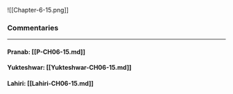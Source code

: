 ![[Chapter-6-15.png]]

### Commentaries

---

#### Pranab: [[P-CH06-15.md]]

#### Yukteshwar: [[Yukteshwar-CH06-15.md]]

#### Lahiri: [[Lahiri-CH06-15.md]]
